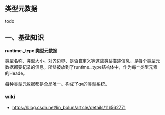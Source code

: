 ## 类型元数据
todo
## 一、基础知识
**runtime._type 类型元数据**

类型名称、类型大小、对齐边界、是否自定义等这些类型描述信息，是每个类型元数据都要记录的信息，所以被放到了runtime._type结构体中，作为每个类型元素的Heade。

每种类型元数据都是全局唯一。构成了go的类型系统。


### wiki
* https://blog.csdn.net/lin_bolun/article/details/116562771

